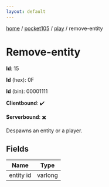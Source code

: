 ```yaml
---
layout: default
---
```


[home](/)  /  [pocket105](/protocol/pocket105)  /  [play](/protocol/pocket105/play)  /  remove-entity

# Remove-entity

**Id**: 15

**Id** (hex): 0F

**Id** (bin): 00001111

**Clientbound**: ✔️

**Serverbound**: ✖️

Despawns an entity or a player.

## Fields

Name | Type
---|---
entity id | varlong

